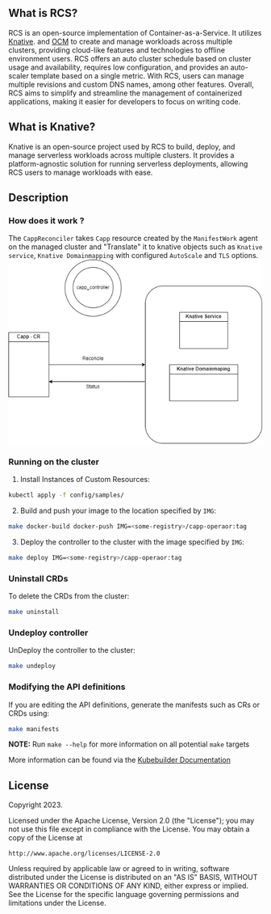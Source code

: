 ## What is RCS?
RCS is an open-source implementation of Container-as-a-Service. It utilizes [Knative](https://github.com/knative). and [OCM](https://github.com/open-cluster-management-io) to create and manage workloads across multiple clusters, providing cloud-like features and technologies to offline environment users. RCS offers an auto cluster schedule based on cluster usage and availability, requires low configuration, and provides an auto-scaler template based on a single metric. With RCS, users can manage multiple revisions and custom DNS names, among other features. Overall, RCS aims to simplify and streamline the management of containerized applications, making it easier for developers to focus on writing code.

## What is Knative?
Knative is an open-source project used by RCS to build, deploy, and manage serverless workloads across multiple clusters. It provides a platform-agnostic solution for running serverless deployments, allowing RCS users to manage workloads with ease.


## Description

### How does it work ?

The `CappReconciler` takes `Capp` resource created by the `ManifestWork` agent on the managed cluster and "Translate" it to knative objects such as `Knative service`, `Knative Domainmapping` with configured `AutoScale` and `TLS` options.
![Architecture](materials/architecture.png)


### Running on the cluster
1. Install Instances of Custom Resources:

```sh
kubectl apply -f config/samples/
```

2. Build and push your image to the location specified by `IMG`:
	
```sh
make docker-build docker-push IMG=<some-registry>/capp-operaor:tag
```
	
3. Deploy the controller to the cluster with the image specified by `IMG`:

```sh
make deploy IMG=<some-registry>/capp-operaor:tag
```

### Uninstall CRDs
To delete the CRDs from the cluster:

```sh
make uninstall
```

### Undeploy controller
UnDeploy the controller to the cluster:

```sh
make undeploy
```

### Modifying the API definitions
If you are editing the API definitions, generate the manifests such as CRs or CRDs using:

```sh
make manifests
```

**NOTE:** Run `make --help` for more information on all potential `make` targets

More information can be found via the [Kubebuilder Documentation](https://book.kubebuilder.io/introduction.html)

## License

Copyright 2023.

Licensed under the Apache License, Version 2.0 (the "License");
you may not use this file except in compliance with the License.
You may obtain a copy of the License at

    http://www.apache.org/licenses/LICENSE-2.0

Unless required by applicable law or agreed to in writing, software
distributed under the License is distributed on an "AS IS" BASIS,
WITHOUT WARRANTIES OR CONDITIONS OF ANY KIND, either express or implied.
See the License for the specific language governing permissions and
limitations under the License.

